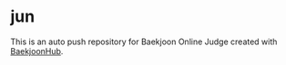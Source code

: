 # jun
This is an auto push repository for Baekjoon Online Judge created with [BaekjoonHub](https://github.com/BaekjoonHub/BaekjoonHub).
